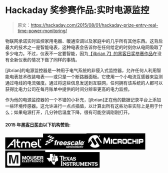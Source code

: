 # Hackaday 奖参赛作品:实时电源监控

> 原文：<https://hackaday.com/2015/08/01/hackaday-prize-entry-real-time-power-monitoring/>

物联网承诺实时监控家用电器、暖通空调以及家庭中的几乎所有其他东西。这背后最大的技术之一是智能电表，这种电表会告诉你在任何给定的时刻你从电网吸取了多少电力。不过，仪表不一定要智能，因为[【jlbrian 7】的黑客日奖参赛作品](https://hackaday.io/project/1150-power-monitor)在没有全新仪表的情况下做了同样的事情。

[jlbrian]的电源监控器是一种用于电气系统的非侵入式监控器，允许任何人利用智能电表技术改装电表——或只是一个断路器面板。它使用一个小电流互感器来监测通过电线的电流强度。通过将这些信息发送到互联网，任何拥有该系统的人都可以获得比电力公司在每月账单中提供的时间分辨率更高的电力监控。

作为他的电源监控器的一个不错的小补充，[jlbrian]正在他的数据记录平台上添加一些环境传感器。这允许进行一点点插值，以计算出所有这些功率实际上是用于什么；如果电源打开，几分钟后温度下降，很有可能空调刚刚打开。

#### 2015 年[黑客日奖](http://hackaday.io/prize)由以下机构赞助:

[![](img/8e6c49d55ea91b307d7d191b75ab18c8.png)](http://hackaday.io/atmel)[![](img/6b53a13e67e0346985e237ef126c1bcc.png)](http://hackaday.io/freescale)[![](img/3fe105965ef22414d89f71032d9babee.png)](http://hackaday.io/microchip)[![](img/ebcbe4e97993de26ebcf849e70523a14.png)](http://hackaday.io/mouser)[![](img/15f4f8aaed16b020832d8be6282e47f5.png)](http://hackaday.io/ti)